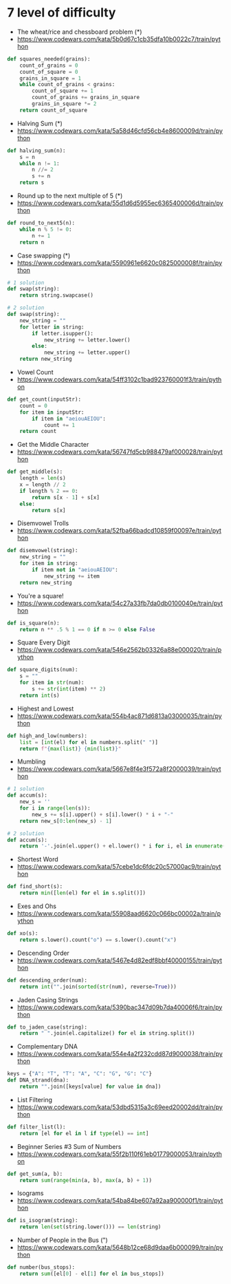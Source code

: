# 7 level of difficulty


* The wheat/rice and chessboard problem (*)
* https://www.codewars.com/kata/5b0d67c1cb35dfa10b0022c7/train/python

```python
def squares_needed(grains):
    count_of_grains = 0
    count_of_square = 0
    grains_in_square = 1
    while count_of_grains < grains:
        count_of_square += 1
        count_of_grains += grains_in_square
        grains_in_square *= 2
    return count_of_square
```


* Halving Sum (*)
* https://www.codewars.com/kata/5a58d46cfd56cb4e8600009d/train/python

```python
def halving_sum(n):
    s = n
    while n != 1:
        n //= 2
        s += n
    return s
```


* Round up to the next multiple of 5 (*)
* https://www.codewars.com/kata/55d1d6d5955ec6365400006d/train/python

```python
def round_to_next5(n):
    while n % 5 != 0:
        n += 1
    return n
```


* Case swapping (*)
* https://www.codewars.com/kata/5590961e6620c0825000008f/train/python

```python
# 1 solution
def swap(string):
    return string.swapcase()

# 2 solution
def swap(string):
    new_string = ""
    for letter in string:
        if letter.isupper():
            new_string += letter.lower()
        else:
            new_string += letter.upper()
    return new_string
```


* Vowel Count
* https://www.codewars.com/kata/54ff3102c1bad923760001f3/train/python

```python
def get_count(inputStr):
    count = 0
    for item in inputStr:
        if item in "aeiouAEIOU":
            count += 1
    return count
```


* Get the Middle Character
* https://www.codewars.com/kata/56747fd5cb988479af000028/train/python

```python
def get_middle(s):
    length = len(s)
    x = length // 2
    if length % 2 == 0:
        return s[x - 1] + s[x]
    else:
        return s[x]
```


* Disemvowel Trolls
* https://www.codewars.com/kata/52fba66badcd10859f00097e/train/python

```python
def disemvowel(string):
    new_string = ""
    for item in string:
        if item not in "aeiouAEIOU":
            new_string += item
    return new_string
```


* You're a square!
* https://www.codewars.com/kata/54c27a33fb7da0db0100040e/train/python

```python
def is_square(n):
    return n ** .5 % 1 == 0 if n >= 0 else False
```


* Square Every Digit
* https://www.codewars.com/kata/546e2562b03326a88e000020/train/python

```python
def square_digits(num):
    s = ""
    for item in str(num):
        s += str(int(item) ** 2)
    return int(s)
```


* Highest and Lowest
* https://www.codewars.com/kata/554b4ac871d6813a03000035/train/python

```python
def high_and_low(numbers):
    list = [int(el) for el in numbers.split(" ")]
    return f"{max(list)} {min(list)}"
```


* Mumbling
* https://www.codewars.com/kata/5667e8f4e3f572a8f2000039/train/python

```python
# 1 solution
def accum(s):
    new_s = ''
    for i in range(len(s)):
        new_s += s[i].upper() + s[i].lower() * i + "-"
    return new_s[0:len(new_s) - 1]

# 2 solution
def accum(s):
    return '-'.join(el.upper() + el.lower() * i for i, el in enumerate(s))
```


* Shortest Word
* https://www.codewars.com/kata/57cebe1dc6fdc20c57000ac9/train/python

```python
def find_short(s):
    return min([len(el) for el in s.split()])
```


* Exes and Ohs
* https://www.codewars.com/kata/55908aad6620c066bc00002a/train/python

```python
def xo(s):
    return s.lower().count("o") == s.lower().count("x")
```


* Descending Order
* https://www.codewars.com/kata/5467e4d82edf8bbf40000155/train/python

```python
def descending_order(num):
    return int("".join(sorted(str(num), reverse=True)))
```


* Jaden Casing Strings
* https://www.codewars.com/kata/5390bac347d09b7da40006f6/train/python

```python
def to_jaden_case(string):
    return " ".join(el.capitalize() for el in string.split())
```


* Complementary DNA
* https://www.codewars.com/kata/554e4a2f232cdd87d9000038/train/python

```python
keys = {"A": "T", "T": "A", "C": "G", "G": "C"}
def DNA_strand(dna):
    return "".join([keys[value] for value in dna])
```


* List Filtering
* https://www.codewars.com/kata/53dbd5315a3c69eed20002dd/train/python

```python
def filter_list(l):
    return [el for el in l if type(el) == int]
```


* Beginner Series #3 Sum of Numbers
* https://www.codewars.com/kata/55f2b110f61eb01779000053/train/python

```python
def get_sum(a, b):
    return sum(range(min(a, b), max(a, b) + 1))
```


* Isograms
* https://www.codewars.com/kata/54ba84be607a92aa900000f1/train/python

```python
def is_isogram(string):
    return len(set(string.lower())) == len(string)
```


* Number of People in the Bus (")
* https://www.codewars.com/kata/5648b12ce68d9daa6b000099/train/python

```python
def number(bus_stops):
    return sum([el[0] - el[1] for el in bus_stops])
```
